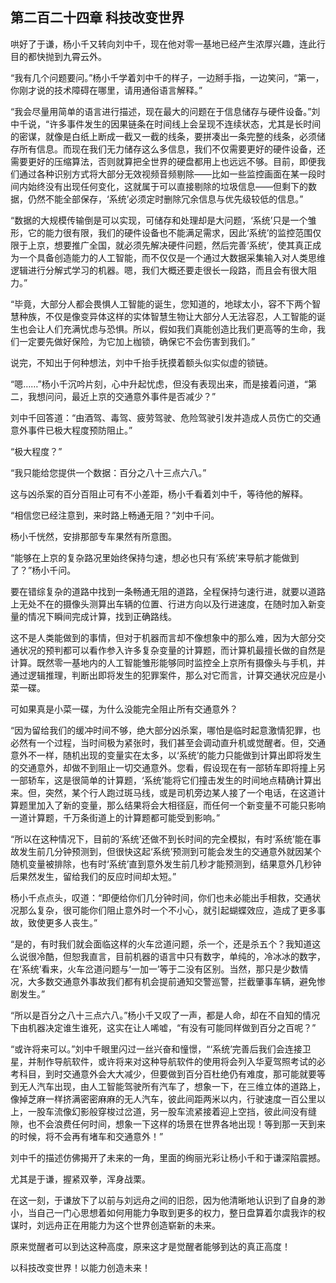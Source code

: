 ## 第二百二十四章 科技改变世界
哄好了于谦，杨小千又转向刘中千，现在他对零一基地已经产生浓厚兴趣，连此行目的都快抛到九霄云外。

“我有几个问题要问。”杨小千学着刘中千的样子，一边掰手指，一边笑问，“第一，你刚才说的技术障碍在哪里，请用通俗语言解释。”

“我会尽量用简单的语言进行描述，现在最大的问题在于信息储存与硬件设备。”刘中千说，“许多事件发生的因果链条在时间线上会呈现不连续状态，尤其是长时间的密谋，就像是白纸上断成一截又一截的线条，要拼凑出一条完整的线条，必须储存所有信息。而现在我们无力储存这么多信息，我们不仅需要更好的硬件设备，还需要更好的压缩算法，否则就算把全世界的硬盘都用上也远远不够。目前，即便我们通过各种识别方式将大部分无效视频音频剔除——比如一些监控画面在某一段时间内始终没有出现任何变化，这就属于可以直接剔除的垃圾信息——但剩下的数据，仍然不能全部保存，‘系统’必须定时删除冗余信息与优先级较低的信息。”

“数据的大规模传输倒是可以实现，可储存和处理却是大问题，‘系统’只是一个雏形，它的能力很有限，我们的硬件设备也不能满足需求，因此‘系统’的监控范围仅限于上京，想要推广全国，就必须先解决硬件问题，然后完善‘系统’，使其真正成为一个具备创造能力的人工智能，而不仅仅是一个通过大数据采集输入对人类思维逻辑进行分解式学习的机器。嗯，我们大概还要走很长一段路，而且会有很大阻力。”

“毕竟，大部分人都会畏惧人工智能的诞生，您知道的，地球太小，容不下两个智慧种族，不仅是像变异体这样的实体智慧生物让大部分人无法容忍，人工智能的诞生也会让人们充满忧虑与恐惧。所以，假如我们真能创造比我们更高等的生命，我们一定要先做好保险，为它加上枷锁，确保它不会伤害到我们。”

说完，不知出于何种想法，刘中千抬手抚摸着额头似实似虚的锁链。

“嗯……”杨小千沉吟片刻，心中升起忧虑，但没有表现出来，而是接着问道，“第二，我想问问，最近上京的交通意外事件是否减少？”

刘中千回答道：“由酒驾、毒驾、疲劳驾驶、危险驾驶引发并造成人员伤亡的交通意外事件已极大程度预防阻止。”

“极大程度？”

“我只能给您提供一个数据：百分之八十三点六八。”

这与凶杀案的百分百阻止可有不小差距，杨小千看着刘中千，等待他的解释。

“相信您已经注意到，来时路上畅通无阻？”刘中千问。

杨小千恍然，安排那部专车果然有所意图。

“能够在上京的复杂路况里始终保持匀速，想必也只有‘系统’来导航才能做到了？”杨小千问。

要在错综复杂的道路中找到一条畅通无阻的道路，全程保持匀速行进，就要以道路上无处不在的摄像头测算出车辆的位置、行进方向以及行进速度，在随时加入新变量的情况下瞬间完成计算，找到正确路线。

这不是人类能做到的事情，但对于机器而言却不像想象中的那么难，因为大部分交通状况的预判都可以看作参入许多复杂变量的计算题，而计算机最擅长做的自然是计算。既然零一基地内的人工智能雏形能够同时监控全上京所有摄像头与手机，并通过逻辑推理，判断出即将发生的犯罪案件，那么对它而言，计算交通状况应是小菜一碟。

可如果真是小菜一碟，为什么没能完全阻止所有交通意外？

“因为留给我们的缓冲时间不够，绝大部分凶杀案，哪怕是临时起意激情犯罪，也必然有一个过程，当时间极为紧张时，我们甚至会调动直升机或觉醒者。但，交通意外不一样，随机出现的变量实在太多，以‘系统’的能力只能做到计算出即将发生的交通意外，却做不到阻止一切交通意外。您看，假设现在有一部轿车即将撞上另一部轿车，这是很简单的计算题，‘系统’能将它们撞击发生的时间地点精确计算出来。但，突然，某个行人跑过斑马线，或是司机旁边某人接了一个电话，在这道计算题里加入了新的变量，那么结果将会大相径庭，而任何一个新变量不可能只影响一道计算题，千万条街道上的计算题都可能受到影响。”

“所以在这种情况下，目前的‘系统’还做不到长时间的完全模拟，有时‘系统’能在事故发生前几分钟预测到，但很快这起‘系统’预测到可能会发生的交通意外就因某个随机变量被排除，也有时‘系统’直到意外发生前几秒才能预测到，结果意外几秒钟后果然发生，留给我们的反应时间却太短。”

杨小千点点头，叹道：“即便给你们几分钟时间，你们也未必能出手相救，交通状况那么复杂，很可能你们阻止意外时一个不小心，就引起蝴蝶效应，造成了更多事故，致使更多人丧生。”

“是的，有时我们就会面临这样的火车岔道问题，杀一个，还是杀五个？我知道这么说很冷酷，但恕我直言，目前机器的语言中只有数字，单纯的，冷冰冰的数字，在‘系统’看来，火车岔道问题与‘一加一’等于二没有区别。当然，那只是少数情况，大多数交通意外事故我们都有机会提前通知交警巡警，拦截肇事车辆，避免惨剧发生。”

“所以是百分之八十三点六八。”杨小千又叹了一声，都是人命，却在不自知的情况下由机器决定谁生谁死，这实在让人唏嘘，“有没有可能同样做到百分之百呢？”

“或许将来可以。”刘中千眼里闪过一丝兴奋和憧憬，“‘系统’完善后我们会连接卫星，并制作导航软件，或许将来对这种导航软件的使用将会列入华夏驾照考试的必考科目，到时交通意外会大大减少，但要做到百分百杜绝仍有难度，那可能就要等到无人汽车出现，由人工智能驾驶所有汽车了，想象一下，在三维立体的道路上，像掉芝麻一样挤满密密麻麻的无人汽车，彼此间距两米以内，行驶速度一百公里以上，一股车流像幻影般穿梭过岔道，另一股车流紧接着迎上空挡，彼此间没有缝隙，也不会浪费任何时间，想象一下这样的场景在世界各地出现！等到那一天到来的时候，将不会再有堵车和交通意外！”

刘中千的描述仿佛揭开了未来的一角，里面的绚丽光彩让杨小千和于谦深陷震撼。

尤其是于谦，握紧双拳，浑身战栗。

在这一刻，于谦放下了以前与刘远舟之间的旧怨，因为他清晰地认识到了自身的渺小，当自己一门心思想着如何用能力争取到更多的权力，整日盘算着尔虞我诈的权谋时，刘远舟正在用能力为这个世界创造崭新的未来。

原来觉醒者可以到达这种高度，原来这才是觉醒者能够到达的真正高度！

以科技改变世界！以能力创造未来！

